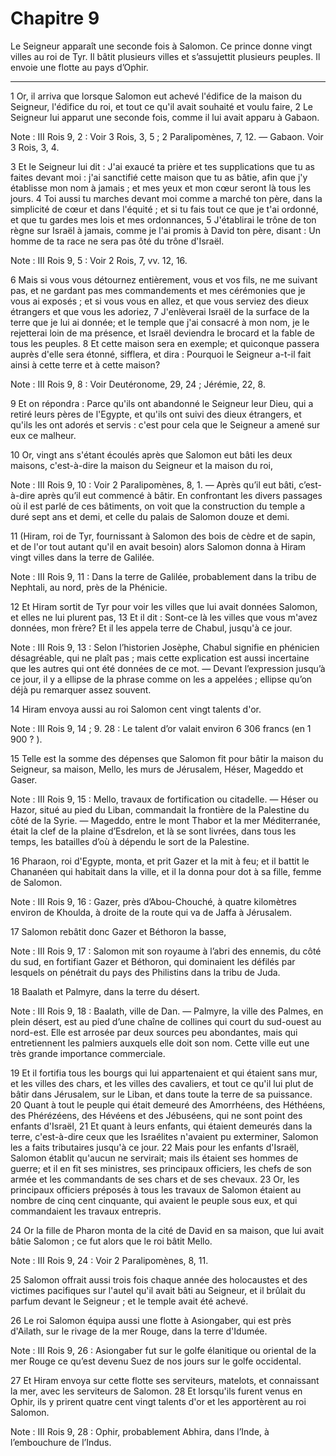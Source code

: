 # Chapitre 9

Le Seigneur apparaît une seconde fois à Salomon.
Ce prince donne vingt villes au roi de Tyr.
Il bâtit plusieurs villes et s’assujettit plusieurs peuples.
Il envoie une flotte au pays d’Ophir.

***

1 Or, il arriva que lorsque Salomon eut achevé l'édifice de la maison du Seigneur, l'édifice du roi, et tout ce qu'il avait souhaité et voulu faire, 2 Le Seigneur lui apparut une seconde fois, comme il lui avait apparu à Gabaon.

<span class="bible-note">Note : </span> III Rois 9, 2 : Voir 3 Rois, 3, 5 ; 2 Paralipomènes, 7, 12. ― Gabaon. Voir 3 Rois, 3, 4.

3 Et le Seigneur lui dit : J'ai exaucé ta prière et tes supplications que tu as faites devant moi : j'ai sanctifié cette maison que tu as bâtie, afin que j'y établisse mon nom à jamais ; et mes yeux et mon cœur seront là tous les jours. 4 Toi aussi tu marches devant moi comme a marché ton père, dans la simplicité de cœur et dans l'équité ; et si tu fais tout ce que je t'ai ordonné, et que tu gardes mes lois et mes ordonnances, 5 J'établirai le trône de ton règne sur Israël à jamais, comme je l'ai promis à David ton père, disant : Un homme de ta race ne sera pas ôté du trône d'Israël.

<span class="bible-note">Note : </span> III Rois 9, 5 : Voir 2 Rois, 7, vv. 12, 16.

6 Mais si vous vous détournez entièrement, vous et vos fils, ne me suivant pas, et ne gardant pas mes commandements et mes cérémonies que je vous ai exposés ; et si vous vous en allez, et que vous serviez des dieux étrangers et que vous les adoriez, 7 J'enlèverai Israël de la surface de la terre que je lui ai donnée; et le temple que j'ai consacré à mon nom, je le rejetterai loin de ma présence, et Israël deviendra le brocard et la fable de tous les peuples. 8 Et cette maison sera en exemple; et quiconque passera auprès d'elle sera étonné, sifflera, et dira : Pourquoi le Seigneur a-t-il fait ainsi à cette terre et à cette maison?

<span class="bible-note">Note : </span> III Rois 9, 8 : Voir Deutéronome, 29, 24 ; Jérémie, 22, 8.

9 Et on répondra : Parce qu'ils ont abandonné le Seigneur leur Dieu, qui a retiré leurs pères de l'Egypte, et qu'ils ont suivi des dieux étrangers, et qu'ils les ont adorés et servis : c'est pour cela que le Seigneur a amené sur eux ce malheur.


10 Or, vingt ans s'étant écoulés après que Salomon eut bâti les deux maisons, c'est-à-dire la maison du Seigneur et la maison du roi,

<span class="bible-note">Note : </span> III Rois 9, 10 : Voir 2 Paralipomènes, 8, 1. ― Après qu’il eut bâti, c’est-à-dire après qu’il eut commencé à bâtir. En confrontant les divers passages où il est parlé de ces bâtiments, on voit que la construction du temple a duré sept ans et demi, et celle du palais de Salomon douze et demi.

11 (Hiram, roi de Tyr, fournissant à Salomon des bois de cèdre et de sapin, et de l'or tout autant qu'il en avait besoin) alors Salomon donna à Hiram vingt villes dans la terre de Galilée.

<span class="bible-note">Note : </span> III Rois 9, 11 : Dans la terre de Galilée, probablement dans la tribu de Nephtali, au nord, près de la Phénicie.

12 Et Hiram sortit de Tyr pour voir les villes que lui avait données Salomon, et elles ne lui plurent pas, 13 Et il dit : Sont-ce là les villes que vous m'avez données, mon frère? Et il les appela terre de Chabul, jusqu'à ce jour.

<span class="bible-note">Note : </span> III Rois 9, 13 : Selon l’historien Josèphe, Chabul signifie en phénicien désagréable, qui ne plaît pas ; mais cette explication est aussi incertaine que les autres qui ont été données de ce mot. ― Devant l’expression jusqu’à ce jour, il y a ellipse de la phrase comme on les a appelées ; ellipse qu’on déjà pu remarquer assez souvent.

14 Hiram envoya aussi au roi Salomon cent vingt talents d'or.

<span class="bible-note">Note : </span> III Rois 9, 14 ; 9. 28 : Le talent d’or valait environ 6 306 francs (en 1 900 ? ).


15 Telle est la somme des dépenses que Salomon fit pour bâtir la maison du Seigneur, sa maison, Mello, les murs de Jérusalem, Héser, Mageddo et Gaser.

<span class="bible-note">Note : </span> III Rois 9, 15 : Mello, travaux de fortification ou citadelle. ― Héser ou Hazor, situé au pied du Liban, commandait la frontière de la Palestine du côté de la Syrie. ― Mageddo, entre le mont Thabor et la mer Méditerranée, était la clef de la plaine d’Esdrelon, et là se sont livrées, dans tous les temps, les batailles d’où à dépendu le sort de la Palestine.

16 Pharaon, roi d'Egypte, monta, et prit Gazer et la mit à feu; et il battit le Chananéen qui habitait dans la ville, et il la donna pour dot à sa fille, femme de Salomon.

<span class="bible-note">Note : </span> III Rois 9, 16 : Gazer, près d’Abou-Chouché, à quatre kilomètres environ de Khoulda, à droite de la route qui va de Jaffa à Jérusalem.

17 Salomon rebâtit donc Gazer et Béthoron la basse,

<span class="bible-note">Note : </span> III Rois 9, 17 : Salomon mit son royaume à l’abri des ennemis, du côté du sud, en fortifiant Gazer et Béthoron, qui dominaient les défilés par lesquels on pénétrait du pays des Philistins dans la tribu de Juda.

18 Baalath et Palmyre, dans la terre du désert.

<span class="bible-note">Note : </span> III Rois 9, 18 : Baalath, ville de Dan. ― Palmyre, la ville des Palmes, en plein désert, est au pied d’une chaîne de collines qui court du sud-ouest au nord-est. Elle est arrosée par deux sources peu abondantes, mais qui entretiennent les palmiers auxquels elle doit son nom. Cette ville eut une très grande importance commerciale.

19 Et il fortifia tous les bourgs qui lui appartenaient et qui étaient sans mur, et les villes des chars, et les villes des cavaliers, et tout ce qu'il lui plut de bâtir dans Jérusalem, sur le Liban, et dans toute la terre de sa puissance. 20 Quant à tout le peuple qui était demeuré des Amorrhéens, des Héthéens, des Phérézéens, des Hévéens et des Jébuséens, qui ne sont point des enfants d'Israël, 21 Et quant à leurs enfants, qui étaient demeurés dans la terre, c'est-à-dire ceux que les Israélites n'avaient pu exterminer, Salomon les a faits tributaires jusqu'à ce jour. 22 Mais pour les enfants d'Israël, Salomon établit qu'aucun ne servirait; mais ils étaient ses hommes de guerre; et il en fit ses ministres, ses principaux officiers, les chefs de son armée et les commandants de ses chars et de ses chevaux. 23 Or, les principaux officiers préposés à tous les travaux de Salomon étaient au nombre de cinq cent cinquante, qui avaient le peuple sous eux, et qui commandaient les travaux entrepris.


24 Or la fille de Pharon monta de la cité de David en sa maison, que lui avait bâtie Salomon ; ce fut alors que le roi bâtit Mello.

<span class="bible-note">Note : </span> III Rois 9, 24 : Voir 2 Paralipomènes, 8, 11.


25 Salomon offrait aussi trois fois chaque année des holocaustes et des victimes pacifiques sur l'autel qu'il avait bâti au Seigneur, et il brûlait du parfum devant le Seigneur ; et le temple avait été achevé.


26 Le roi Salomon équipa aussi une flotte à Asiongaber, qui est près d'Ailath, sur le rivage de la mer Rouge, dans la terre d'Idumée.

<span class="bible-note">Note : </span> III Rois 9, 26 : Asiongaber fut sur le golfe élanitique ou oriental de la mer Rouge ce qu’est devenu Suez de nos jours sur le golfe occidental.

27 Et Hiram envoya sur cette flotte ses serviteurs, matelots, et connaissant la mer, avec les serviteurs de Salomon. 28 Et lorsqu'ils furent venus en Ophir, ils y prirent quatre cent vingt talents d'or et les apportèrent au roi Salomon.

<span class="bible-note">Note : </span> III Rois 9, 28 : Ophir, probablement Abhira, dans l’Inde, à l’embouchure de l’Indus.

